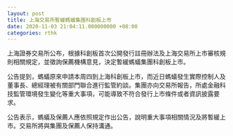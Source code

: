 ```yaml
---
layout: post
title: 上海交易所暫緩螞蟻集團科創板上市
date: 2020-11-03 21:04:11.000000000 +08:00
categories: rthk
---
```


上海證券交易所公布，根據科創板首次公開發行註冊辦法及上海交易所上市審核規則相關規定，並徵詢保薦機構意見，決定暫緩螞蟻集團科創板上市。

公告提到，螞蟻原來申請本周四到上海科創板上市，而近日螞蟻發生實際控制人及董事長、總經理被有關部門聯合進行監管約談。集團亦向交易所報告，所處金融科技監管環境發生變化等重大事項，可能導致不符合發行上市條件或者資訊披露要求。

公告表示，螞蟻及保薦人應依照規定作出公告，說明重大事項相關情況及將暫緩上市。交易所將與集團及保薦人保持溝通。
